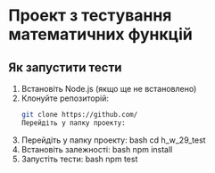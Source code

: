 # Проект з тестування математичних функцій

## Як запустити тести

1. Встановіть Node.js (якщо ще не встановлено)
2. Клонуйте репозиторій:
   ```bash
   git clone https://github.com/
   Перейдіть у папку проекту:
3. Перейдіть у папку проекту: bash
cd h_w_29_test
4. Встановіть залежності:
bash
npm install
5. Запустіть тести:
bash
npm test
